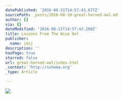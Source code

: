 ```yaml
---
datePublished: '2016-08-21T14:57:43.677Z'
sourcePath: _posts/2016-08-10-great-horned-owl.md
author: []
via: {}
dateModified: '2016-08-21T14:57:43.260Z'
title: Lessons From The Wise Owl
publisher:
  name: imij
description: ''
hasPage: true
starred: false
url: great-horned-owl/index.html
_context: 'http://schema.org'
_type: Article

---
```

![](https://the-grid-user-content.s3-us-west-2.amazonaws.com/b4612360-aa09-45eb-a89b-3592314f5197.jpg)